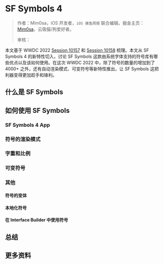 # SF Symbols 4

>  作者：Mim0sa，iOS 开发者，`iOS 摸鱼周报` 联合编辑，掘金主页：[Mim0sa](https://juejin.cn/user/1433418892590136)，云吸猫/狗爱好者。
>  
> 审核：

本文基于 WWDC 2022 [Session 10157](https://developer.apple.com/videos/play/wwdc2022/10157/) 和 [Session 10158](https://developer.apple.com/videos/play/wwdc2022/10158/) 梳理。本文从 SF Symbols 4 的新特性切入，讨论 SF Symbols 这款由系统字体支持的符号库有哪些优点以及该如何使用。在这次 WWDC 2022 中，除了符号的数量的增加到了 4000+ 之外，还有自动渲染模式、可变符号等新特性推出，让 SF Symbols 这把利器变得更加趁手和锋利。

## 什么是 SF Symbols

## 如何使用 SF Symbols

### SF Symbols 4 App

### 符号的渲染模式

### 字重和比例

### 可变符号

#### 

### 其他

#### 符号的变体

#### 本地化符号

#### 在 Interface Builder 中使用符号

## 总结

## 更多资料





